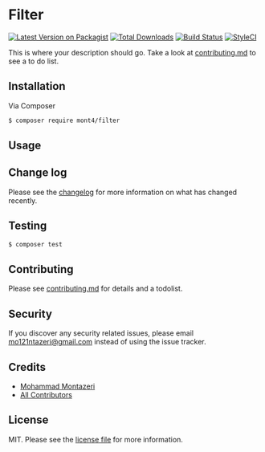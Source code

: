 # Filter

[![Latest Version on Packagist][ico-version]][link-packagist]
[![Total Downloads][ico-downloads]][link-downloads]
[![Build Status][ico-travis]][link-travis]
[![StyleCI][ico-styleci]][link-styleci]

This is where your description should go. Take a look at [contributing.md](contributing.md) to see a to do list.

## Installation

Via Composer

``` bash
$ composer require mont4/filter
```

## Usage

## Change log

Please see the [changelog](changelog.md) for more information on what has changed recently.

## Testing

``` bash
$ composer test
```

## Contributing

Please see [contributing.md](contributing.md) for details and a todolist.

## Security

If you discover any security related issues, please email mo121ntazeri@gmail.com instead of using the issue tracker.

## Credits

- [Mohammad Montazeri][link-author]
- [All Contributors][link-contributors]

## License

MIT. Please see the [license file](license.md) for more information.

[ico-version]: https://img.shields.io/packagist/v/mont4/filter.svg?style=flat-square
[ico-downloads]: https://img.shields.io/packagist/dt/mont4/filter.svg?style=flat-square
[ico-travis]: https://img.shields.io/travis/mont4/filter/master.svg?style=flat-square
[ico-styleci]: https://styleci.io/repos/12345678/shield

[link-packagist]: https://packagist.org/packages/mont4/filter
[link-downloads]: https://packagist.org/packages/mont4/filter
[link-travis]: https://travis-ci.org/mont4/filter
[link-styleci]: https://styleci.io/repos/12345678
[link-author]: https://github.com/mont4
[link-contributors]: ../../contributors
